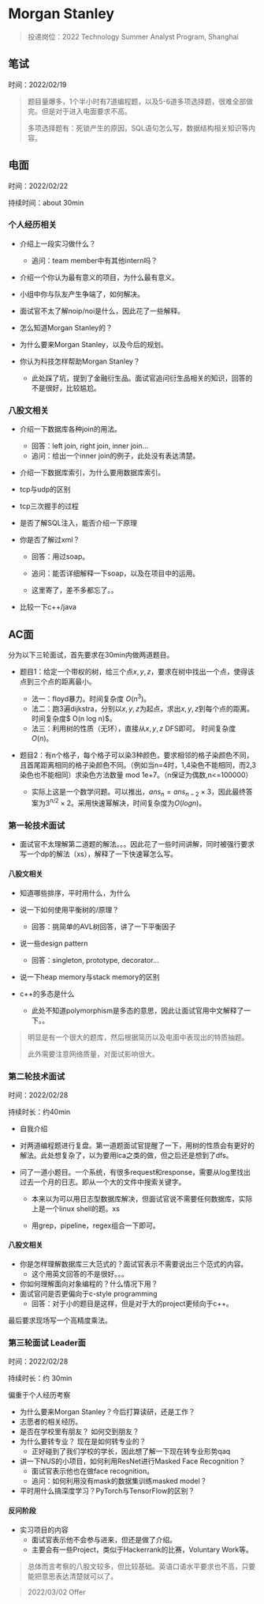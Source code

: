 # Morgan Stanley

> 投递岗位：2022 Technology Summer Analyst Program, Shanghai

## 笔试

时间：2022/02/19

> 题目量爆多，1个半小时有7道编程题，以及5-6道多项选择题，很难全部做完。但是对于进入电面要求不高。
>
> 多项选择题有：死锁产生的原因，SQL语句怎么写，数据结构相关知识等内容。



## 电面

时间：2022/02/22

持续时间：about 30min

### 个人经历相关

- 介绍上一段实习做什么？
  - 追问：team member中有其他intern吗？
- 介绍一个你认为最有意义的项目，为什么最有意义。
- 小组中你与队友产生争端了，如何解决。

- 面试官不太了解noip/noi是什么，因此花了一些解释。
- 怎么知道Morgan Stanley的？
- 为什么要来Morgan Stanley，以及今后的规划。
- 你认为科技怎样帮助Morgan Stanley？
  - 此处踩了坑，提到了金融衍生品。面试官追问衍生品相关的知识，回答的不是很好，比较尴尬。



### 八股文相关

- 介绍一下数据库各种join的用法。

  - 回答：left join, right join, inner join...
  - 追问：给出一个inner join的例子，此处没有表达清楚。

- 介绍一下数据库索引，为什么要用数据库索引。

- tcp与udp的区别

- tcp三次握手的过程

- 是否了解SQL注入，能否介绍一下原理

- 你是否了解过xml？

  - 回答：用过soap。

  - 追问：能否详细解释一下soap，以及在项目中的运用。
  - 这里寄了，差不多都忘了。。

- 比较一下c++/java



## AC面

分为以下三轮面试，首先要求在30min内做两道题目。

- 题目1：给定一个带权的树，给三个点$x,y,z$，要求在树中找出一个点，使得该点到三个点的距离最小。

  - 法一：floyd暴力。时间复杂度 $O(n^3)$。
  - 法二：跑3遍dijkstra，分别以$x,y,z$为起点，求出$x,y,z$到每个点的距离。时间复杂度$ O(n  log  n)$。
  - 法三：利用树的性质（无环），直接从$x,y,z$ DFS即可。 时间复杂度$O(n)$。

- 题目2：有n个格子，每个格子可以染3种颜色，要求相邻的格子染颜色不同，且首尾距离相同的格子染颜色不同。（例如当n=4时，1,4染色不能相同，而2,3染色也不能相同）求染色方法数量 mod 1e+7。（n保证为偶数,n<=100000）

  - 实际上这是一个数学问题。可以推出，$ans_n={ans_{n-2}}\times 3$，因此最终答案为$3^{n/2}\times 2$。采用快速幂解决，时间复杂度为$O(log n)$。

  

### 第一轮技术面试

- 面试官不太理解第二道题的解法。。。因此花了一些时间讲解，同时被强行要求写一个dp的解法（xs），解释了一下快速幂怎么写。

#### 八股文相关

- 知道哪些排序，平时用什么，为什么

- 说一下如何使用平衡树的/原理？ 

  - 回答：挑简单的AVL树回答，讲了一下平衡因子

- 说一些design pattern 

  - 回答：singleton, prototype, decorator...

- 说一下heap memory与stack memory的区别

- c++的多态是什么

  - 此处不知道polymorphism是多态的意思，因此让面试官用中文解释了一下。。

    

> 明显是有一个很大的题库，然后根据简历以及电面中表现出的特质抽题。
>
> 此外需要注意网络质量，对面试影响很大。



### 第二轮技术面试

时间：2022/02/28

持续时长：约40min

- 自我介绍

- 对两道编程题进行复盘。第一道题面试官提醒了一下，用树的性质会有更好的解法。此处想复杂了，以为要用lca之类的做，但之后还是想到了dfs。

- 问了一道小题目。一个系统，有很多request和response，需要从log里找出过去一个月的日志。即从一个大的文件中搜索关键字。

  - 本来以为可以用日志型数据库解决，但面试官说不需要任何数据库，实际上是一个linux shell的题。xs

  - 用grep，pipeline，regex组合一下即可。

    

#### 八股文相关

- 你是怎样理解数据库三大范式的？面试官表示不需要说出三个范式的内容。
  - 这个用英文回答的不是很好。。。
- 你如何理解面向对象编程的？什么情况下用？
- 面试官问是否更偏向于c-style programming
  - 回答：对于小的题目是这样，但是对于大的project更倾向于c++。

最后要求现场写一个高精度乘法。



### 第三轮面试 Leader面

时间：2022/02/28

持续时长：约 30min

偏重于个人经历考察

- 为什么要来Morgan Stanley？今后打算读研，还是工作？
- 志愿者的相关经历。
- 是否在学校里有朋友？ 如何交到朋友？
- 为什么要转专业？ 现在是如何转专业的？
  - 正好碰到了我们学校的学长，因此想了解一下现在转专业形势qaq
- 讲一下NUS的小项目，如何利用ResNet进行Masked Face Recognition？
  - 面试官表示他也在做face recognition。
  - 追问：如何利用没有mask的数据集训练masked model？
- 平时用什么搞深度学习？PyTorch与TensorFlow的区别？

#### 反问阶段

- 实习项目的内容
  - 面试官表示他不会参与进来，但还是做了介绍。
  - 主要会有一些Project，类似于Hackerrank的比赛，Voluntary Work等。



> 总体而言考察的八股文较多，但比较基础。英语口语水平要求也不高，只要能把意思表达清楚就可以了。



> 2022/03/02 Offer